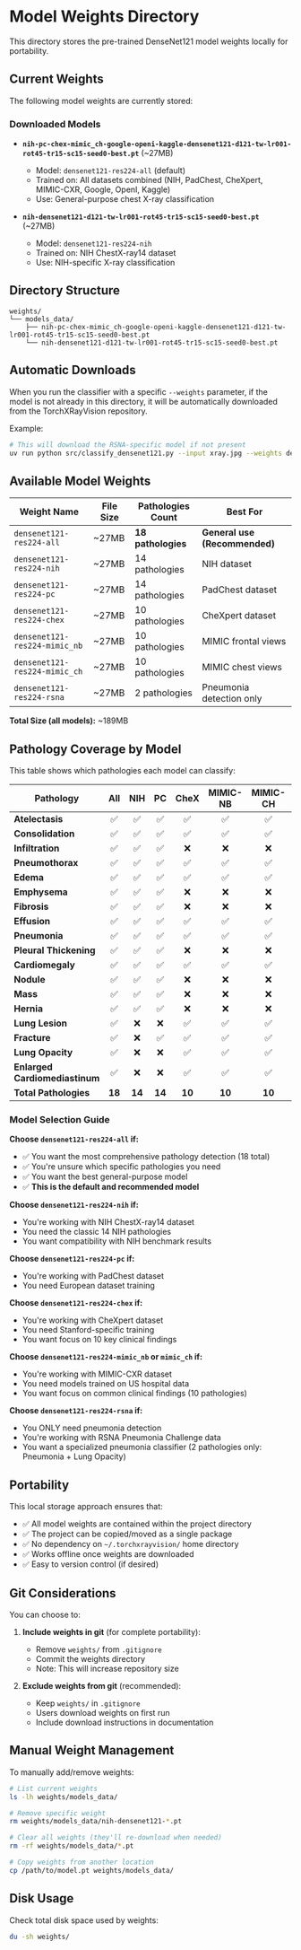 # Model Weights Directory

This directory stores the pre-trained DenseNet121 model weights locally for portability.

## Current Weights

The following model weights are currently stored:

### Downloaded Models

- **`nih-pc-chex-mimic_ch-google-openi-kaggle-densenet121-d121-tw-lr001-rot45-tr15-sc15-seed0-best.pt`** (~27MB)
  - Model: `densenet121-res224-all` (default)
  - Trained on: All datasets combined (NIH, PadChest, CheXpert, MIMIC-CXR, Google, OpenI, Kaggle)
  - Use: General-purpose chest X-ray classification

- **`nih-densenet121-d121-tw-lr001-rot45-tr15-sc15-seed0-best.pt`** (~27MB)
  - Model: `densenet121-res224-nih`
  - Trained on: NIH ChestX-ray14 dataset
  - Use: NIH-specific X-ray classification

## Directory Structure

```
weights/
└── models_data/
    ├── nih-pc-chex-mimic_ch-google-openi-kaggle-densenet121-d121-tw-lr001-rot45-tr15-sc15-seed0-best.pt
    └── nih-densenet121-d121-tw-lr001-rot45-tr15-sc15-seed0-best.pt
```

## Automatic Downloads

When you run the classifier with a specific `--weights` parameter, if the model is not already in this directory, it will be automatically downloaded from the TorchXRayVision repository.

Example:
```bash
# This will download the RSNA-specific model if not present
uv run python src/classify_densenet121.py --input xray.jpg --weights densenet121-res224-rsna
```

## Available Model Weights

| Weight Name | File Size | Pathologies Count | Best For |
|------------|-----------|-------------------|----------|
| `densenet121-res224-all` | ~27MB | **18 pathologies** | **General use (Recommended)** |
| `densenet121-res224-nih` | ~27MB | 14 pathologies | NIH dataset |
| `densenet121-res224-pc` | ~27MB | 14 pathologies | PadChest dataset |
| `densenet121-res224-chex` | ~27MB | 10 pathologies | CheXpert dataset |
| `densenet121-res224-mimic_nb` | ~27MB | 10 pathologies | MIMIC frontal views |
| `densenet121-res224-mimic_ch` | ~27MB | 10 pathologies | MIMIC chest views |
| `densenet121-res224-rsna` | ~27MB | 2 pathologies | Pneumonia detection only |

**Total Size (all models):** ~189MB

## Pathology Coverage by Model

This table shows which pathologies each model can classify:

| Pathology | All | NIH | PC | CheX | MIMIC-NB | MIMIC-CH | RSNA |
|-----------|:---:|:---:|:--:|:----:|:--------:|:--------:|:----:|
| **Atelectasis** | ✅ | ✅ | ✅ | ✅ | ✅ | ✅ | ❌ |
| **Consolidation** | ✅ | ✅ | ✅ | ✅ | ✅ | ✅ | ❌ |
| **Infiltration** | ✅ | ✅ | ✅ | ❌ | ❌ | ❌ | ❌ |
| **Pneumothorax** | ✅ | ✅ | ✅ | ✅ | ✅ | ✅ | ❌ |
| **Edema** | ✅ | ✅ | ✅ | ✅ | ✅ | ✅ | ❌ |
| **Emphysema** | ✅ | ✅ | ✅ | ❌ | ❌ | ❌ | ❌ |
| **Fibrosis** | ✅ | ✅ | ✅ | ❌ | ❌ | ❌ | ❌ |
| **Effusion** | ✅ | ✅ | ✅ | ✅ | ✅ | ✅ | ❌ |
| **Pneumonia** | ✅ | ✅ | ✅ | ✅ | ✅ | ✅ | ✅ |
| **Pleural Thickening** | ✅ | ✅ | ✅ | ❌ | ❌ | ❌ | ❌ |
| **Cardiomegaly** | ✅ | ✅ | ✅ | ✅ | ✅ | ✅ | ❌ |
| **Nodule** | ✅ | ✅ | ✅ | ❌ | ❌ | ❌ | ❌ |
| **Mass** | ✅ | ✅ | ✅ | ❌ | ❌ | ❌ | ❌ |
| **Hernia** | ✅ | ✅ | ✅ | ❌ | ❌ | ❌ | ❌ |
| **Lung Lesion** | ✅ | ❌ | ❌ | ✅ | ✅ | ✅ | ❌ |
| **Fracture** | ✅ | ❌ | ✅ | ✅ | ✅ | ✅ | ❌ |
| **Lung Opacity** | ✅ | ❌ | ❌ | ✅ | ✅ | ✅ | ✅ |
| **Enlarged Cardiomediastinum** | ✅ | ❌ | ❌ | ✅ | ✅ | ✅ | ❌ |
| **Total Pathologies** | **18** | **14** | **14** | **10** | **10** | **10** | **2** |

### Model Selection Guide

**Choose `densenet121-res224-all` if:**
- ✅ You want the most comprehensive pathology detection (18 total)
- ✅ You're unsure which specific pathologies you need
- ✅ You want the best general-purpose model
- ✅ **This is the default and recommended model**

**Choose `densenet121-res224-nih` if:**
- You're working with NIH ChestX-ray14 dataset
- You need the classic 14 NIH pathologies
- You want compatibility with NIH benchmark results

**Choose `densenet121-res224-pc` if:**
- You're working with PadChest dataset
- You need European dataset training

**Choose `densenet121-res224-chex` if:**
- You're working with CheXpert dataset
- You need Stanford-specific training
- You want focus on 10 key clinical findings

**Choose `densenet121-res224-mimic_nb` or `mimic_ch` if:**
- You're working with MIMIC-CXR dataset
- You need models trained on US hospital data
- You want focus on common clinical findings (10 pathologies)

**Choose `densenet121-res224-rsna` if:**
- You ONLY need pneumonia detection
- You're working with RSNA Pneumonia Challenge data
- You want a specialized pneumonia classifier (2 pathologies only: Pneumonia + Lung Opacity)

## Portability

This local storage approach ensures that:
- ✅ All model weights are contained within the project directory
- ✅ The project can be copied/moved as a single package
- ✅ No dependency on `~/.torchxrayvision/` home directory
- ✅ Works offline once weights are downloaded
- ✅ Easy to version control (if desired)

## Git Considerations

You can choose to:

1. **Include weights in git** (for complete portability):
   - Remove `weights/` from `.gitignore`
   - Commit the weights directory
   - Note: This will increase repository size

2. **Exclude weights from git** (recommended):
   - Keep `weights/` in `.gitignore`
   - Users download weights on first run
   - Include download instructions in documentation

## Manual Weight Management

To manually add/remove weights:

```bash
# List current weights
ls -lh weights/models_data/

# Remove specific weight
rm weights/models_data/nih-densenet121-*.pt

# Clear all weights (they'll re-download when needed)
rm -rf weights/models_data/*.pt

# Copy weights from another location
cp /path/to/model.pt weights/models_data/
```

## Disk Usage

Check total disk space used by weights:

```bash
du -sh weights/
```

